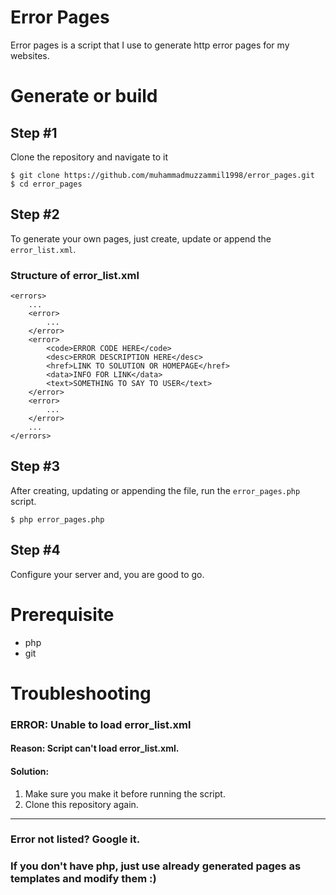 # Error Pages
Error pages is a script that I use to generate http error pages for my websites. 

# Generate or build
## Step #1
Clone the repository and navigate to it
```
$ git clone https://github.com/muhammadmuzzammil1998/error_pages.git
$ cd error_pages
```
## Step #2
To generate your own pages, just create, update or append the `error_list.xml`.
### Structure of error_list.xml
```
<errors>
	...
	<error>
		...
	</error>
	<error>
		<code>ERROR CODE HERE</code>
		<desc>ERROR DESCRIPTION HERE</desc>
		<href>LINK TO SOLUTION OR HOMEPAGE</href>
		<data>INFO FOR LINK</data>
		<text>SOMETHING TO SAY TO USER</text>
	</error>
	<error>
		...
	</error>
	...
</errors>
```  
## Step #3
After creating, updating or appending the file, run the `error_pages.php` script.
```
$ php error_pages.php
```
## Step #4
Configure your server and, you are good to go. 
# Prerequisite
* php
* git

# Troubleshooting
### ERROR: Unable to load error_list.xml
#### Reason: Script can't load error_list.xml. 
#### Solution:
1. Make sure you make it before running the script.
2. Clone this repository again. 
---
### Error not listed? Google it.
### If you don't have php, just use already generated pages as templates and modify them :)
